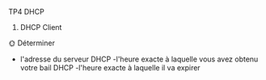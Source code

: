 TP4 DHCP

1) DHCP Client

🌞 Déterminer

- l'adresse du serveur DHCP
-l'heure exacte à laquelle vous avez obtenu votre bail DHCP
-l'heure exacte à laquelle il va expirer

